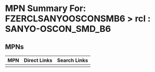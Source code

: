 



# MPN Summary For: FZERCLSANYOOSCONSMB6 > rcl : SANYO-OSCON_SMD_B6

## MPNs
  

|MPN|Direct Links|Search Links|
| :--- | :--- | :--- |
||||
